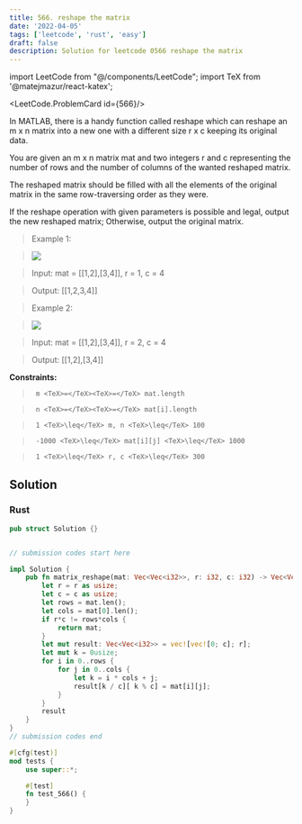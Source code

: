 ```yaml
---
title: 566. reshape the matrix
date: '2022-04-05'
tags: ['leetcode', 'rust', 'easy']
draft: false
description: Solution for leetcode 0566 reshape the matrix
---
```

import LeetCode from "@/components/LeetCode";
import TeX from '@matejmazur/react-katex';

<LeetCode.ProblemCard id={566}/>
 

  In MATLAB, there is a handy function called reshape which can reshape an m x n matrix into a new one with a different size r x c keeping its original data.

  You are given an m x n matrix mat and two integers r and c representing the number of rows and the number of columns of the wanted reshaped matrix.

  The reshaped matrix should be filled with all the elements of the original matrix in the same row-traversing order as they were.

  If the reshape operation with given parameters is possible and legal, output the new reshaped matrix; Otherwise, output the original matrix.

   

 >   Example 1:

 >   ![](https://assets.leetcode.com/uploads/2021/04/24/reshape1-grid.jpg)

 >   Input: mat <TeX>=</TeX> [[1,2],[3,4]], r <TeX>=</TeX> 1, c <TeX>=</TeX> 4

 >   Output: [[1,2,3,4]]

  

 >   Example 2:

 >   ![](https://assets.leetcode.com/uploads/2021/04/24/reshape2-grid.jpg)

 >   Input: mat <TeX>=</TeX> [[1,2],[3,4]], r <TeX>=</TeX> 2, c <TeX>=</TeX> 4

 >   Output: [[1,2],[3,4]]

  

   

  **Constraints:**

  

 >   	m <TeX>=</TeX><TeX>=</TeX> mat.length

 >   	n <TeX>=</TeX><TeX>=</TeX> mat[i].length

 >   	1 <TeX>\leq</TeX> m, n <TeX>\leq</TeX> 100

 >   	-1000 <TeX>\leq</TeX> mat[i][j] <TeX>\leq</TeX> 1000

 >   	1 <TeX>\leq</TeX> r, c <TeX>\leq</TeX> 300


## Solution
### Rust
```rust
pub struct Solution {}


// submission codes start here

impl Solution {
    pub fn matrix_reshape(mat: Vec<Vec<i32>>, r: i32, c: i32) -> Vec<Vec<i32>> {
        let r = r as usize;
        let c = c as usize;
        let rows = mat.len();
        let cols = mat[0].len();
        if r*c != rows*cols {
            return mat;
        }
        let mut result: Vec<Vec<i32>> = vec![vec![0; c]; r];
        let mut k = 0usize;
        for i in 0..rows {
            for j in 0..cols {
                let k = i * cols + j;
                result[k / c][ k % c] = mat[i][j];
            }
        }
        result
    }
}
// submission codes end

#[cfg(test)]
mod tests {
    use super::*;

    #[test]
    fn test_566() {
    }
}

```
